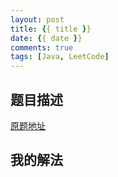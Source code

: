 ```yaml
---
layout: post
title: {{ title }}
date: {{ date }}
comments: true
tags: [Java, LeetCode]
---
```


题目描述
-------

<!-- more -->

[原题地址](temp)

我的解法
----------

```java

```
